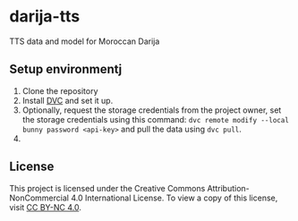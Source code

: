 # darija-tts
TTS data and model for Moroccan Darija

## Setup environmentj

1. Clone the repository
2. Install [DVC](https://dvc.org/doc/install) and set it up.
3. Optionally, request the storage credentials from the project owner, set the storage credentials using this command: `dvc remote modify --local bunny password <api-key>` and pull the data using `dvc pull`.
4. 

## License

This project is licensed under the Creative Commons Attribution-NonCommercial 4.0 International License. To view a copy of this license, visit [CC BY-NC 4.0](https://creativecommons.org/licenses/by-nc/4.0/).
